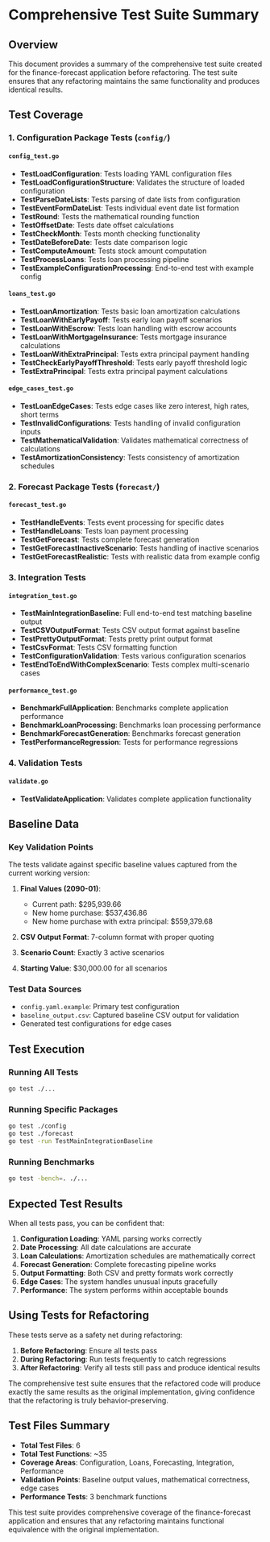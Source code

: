 # Comprehensive Test Suite Summary

## Overview
This document provides a summary of the comprehensive test suite created for the finance-forecast application before refactoring. The test suite ensures that any refactoring maintains the same functionality and produces identical results.

## Test Coverage

### 1. Configuration Package Tests (`config/`)

#### `config_test.go`
- **TestLoadConfiguration**: Tests loading YAML configuration files
- **TestLoadConfigurationStructure**: Validates the structure of loaded configuration
- **TestParseDateLists**: Tests parsing of date lists from configuration
- **TestEventFormDateList**: Tests individual event date list formation
- **TestRound**: Tests the mathematical rounding function
- **TestOffsetDate**: Tests date offset calculations
- **TestCheckMonth**: Tests month checking functionality
- **TestDateBeforeDate**: Tests date comparison logic
- **TestComputeAmount**: Tests stock amount computation
- **TestProcessLoans**: Tests loan processing pipeline
- **TestExampleConfigurationProcessing**: End-to-end test with example config

#### `loans_test.go`
- **TestLoanAmortization**: Tests basic loan amortization calculations
- **TestLoanWithEarlyPayoff**: Tests early loan payoff scenarios
- **TestLoanWithEscrow**: Tests loan handling with escrow accounts
- **TestLoanWithMortgageInsurance**: Tests mortgage insurance calculations
- **TestLoanWithExtraPrincipal**: Tests extra principal payment handling
- **TestCheckEarlyPayoffThreshold**: Tests early payoff threshold logic
- **TestExtraPrincipal**: Tests extra principal payment calculations

#### `edge_cases_test.go`
- **TestLoanEdgeCases**: Tests edge cases like zero interest, high rates, short terms
- **TestInvalidConfigurations**: Tests handling of invalid configuration inputs
- **TestMathematicalValidation**: Validates mathematical correctness of calculations
- **TestAmortizationConsistency**: Tests consistency of amortization schedules

### 2. Forecast Package Tests (`forecast/`)

#### `forecast_test.go`
- **TestHandleEvents**: Tests event processing for specific dates
- **TestHandleLoans**: Tests loan payment processing
- **TestGetForecast**: Tests complete forecast generation
- **TestGetForecastInactiveScenario**: Tests handling of inactive scenarios
- **TestGetForecastRealistic**: Tests with realistic data from example config

### 3. Integration Tests

#### `integration_test.go`
- **TestMainIntegrationBaseline**: Full end-to-end test matching baseline output
- **TestCSVOutputFormat**: Tests CSV output format against baseline
- **TestPrettyOutputFormat**: Tests pretty print output format
- **TestCsvFormat**: Tests CSV formatting function
- **TestConfigurationValidation**: Tests various configuration scenarios
- **TestEndToEndWithComplexScenario**: Tests complex multi-scenario cases

#### `performance_test.go`
- **BenchmarkFullApplication**: Benchmarks complete application performance
- **BenchmarkLoanProcessing**: Benchmarks loan processing performance
- **BenchmarkForecastGeneration**: Benchmarks forecast generation
- **TestPerformanceRegression**: Tests for performance regressions

### 4. Validation Tests

#### `validate.go`
- **TestValidateApplication**: Validates complete application functionality

## Baseline Data

### Key Validation Points
The tests validate against specific baseline values captured from the current working version:

1. **Final Values (2090-01)**:
   - Current path: $295,939.66
   - New home purchase: $537,436.86  
   - New home purchase with extra principal: $559,379.68

2. **CSV Output Format**: 7-column format with proper quoting
3. **Scenario Count**: Exactly 3 active scenarios
4. **Starting Value**: $30,000.00 for all scenarios

### Test Data Sources
- `config.yaml.example`: Primary test configuration
- `baseline_output.csv`: Captured baseline CSV output for validation
- Generated test configurations for edge cases

## Test Execution

### Running All Tests
```bash
go test ./...
```

### Running Specific Packages
```bash
go test ./config
go test ./forecast
go test -run TestMainIntegrationBaseline
```

### Running Benchmarks
```bash
go test -bench=. ./...
```

## Expected Test Results

When all tests pass, you can be confident that:

1. **Configuration Loading**: YAML parsing works correctly
2. **Date Processing**: All date calculations are accurate
3. **Loan Calculations**: Amortization schedules are mathematically correct
4. **Forecast Generation**: Complete forecasting pipeline works
5. **Output Formatting**: Both CSV and pretty formats work correctly
6. **Edge Cases**: The system handles unusual inputs gracefully
7. **Performance**: The system performs within acceptable bounds

## Using Tests for Refactoring

These tests serve as a safety net during refactoring:

1. **Before Refactoring**: Ensure all tests pass
2. **During Refactoring**: Run tests frequently to catch regressions
3. **After Refactoring**: Verify all tests still pass and produce identical results

The comprehensive test suite ensures that the refactored code will produce exactly the same results as the original implementation, giving confidence that the refactoring is truly behavior-preserving.

## Test Files Summary

- **Total Test Files**: 6
- **Total Test Functions**: ~35
- **Coverage Areas**: Configuration, Loans, Forecasting, Integration, Performance
- **Validation Points**: Baseline output values, mathematical correctness, edge cases
- **Performance Tests**: 3 benchmark functions

This test suite provides comprehensive coverage of the finance-forecast application and ensures that any refactoring maintains functional equivalence with the original implementation.